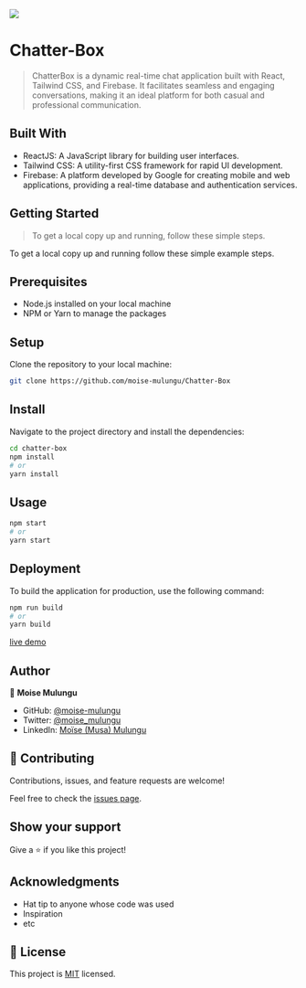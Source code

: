 ![](https://img.shields.io/badge/Microverse-blueviolet)

# Chatter-Box

> ChatterBox is a dynamic real-time chat application built with React, Tailwind CSS, and Firebase. It facilitates seamless and engaging conversations, making it an ideal platform for both casual and professional communication.

## Built With

- ReactJS: A JavaScript library for building user interfaces.
- Tailwind CSS: A utility-first CSS framework for rapid UI development.
- Firebase: A platform developed by Google for creating mobile and web applications, providing a real-time database and authentication services.

## Getting Started

> To get a local copy up and running, follow these simple steps.

To get a local copy up and running follow these simple example steps.

## Prerequisites

- Node.js installed on your local machine
- NPM or Yarn to manage the packages

## Setup

Clone the repository to your local machine:

```bash
git clone https://github.com/moise-mulungu/Chatter-Box
```

## Install

Navigate to the project directory and install the dependencies:

```bash
cd chatter-box
npm install
# or
yarn install
```

## Usage

```bash
npm start
# or
yarn start
```

## Deployment

To build the application for production, use the following command:

```bash
npm run build
# or
yarn build
```

[live demo]()

## Author

👤 **Moise Mulungu**

- GitHub: [@moise-mulungu](https://github.com/moise-mulungu)
- Twitter: [@moise_mulungu](https://twitter.com/moise_mulungu)
- LinkedIn: [Moïse (Musa) Mulungu](https://www.linkedin.com/in/moisemulungu/)

## 🤝 Contributing

Contributions, issues, and feature requests are welcome!

Feel free to check the [issues page](https://github.com/moise-mulungu/Chatter-Box/issues).

## Show your support

Give a ⭐️ if you like this project!

## Acknowledgments

- Hat tip to anyone whose code was used
- Inspiration
- etc

## 📝 License

This project is [MIT](./MIT.md) licensed.
